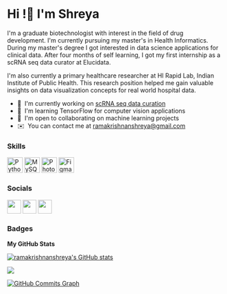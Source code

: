 Hi !👋 I'm Shreya 
===========================================================================================================================================

I'm a graduate biotechnologist with interest in the field of drug development. I'm currently pursuing my master's in Health Informatics. During my master's degree I got interested in data science applications for clinical data. After four months of self learning, I got my first internship as a scRNA seq data curator at Elucidata. 

I'm also currently a primary healthcare researcher at HI Rapid Lab, Indian Institute of Public Health. This research position helped me gain valuable insights on data visualization concepts for real world hospital data.  

* 🚀  I'm currently working on [scRNA seq data curation](http://www.elucidata.io/solutions/polly-for-bioinformaticians)
* 🧠  I'm learning TensorFlow for computer vision applications
* 🤝  I'm open to collaborating on machine learning projects
* ✉️  You can contact me at [ramakrishnanshreya@gmail.com](mailto:ramakrishnanshreya@gmail.com)

### Skills


<p align="left">
<a href="https://www.python.org/" target="_blank" rel="noreferrer"><img src="https://raw.githubusercontent.com/danielcranney/readme-generator/main/public/icons/skills/python-colored.svg" width="36" height="36" alt="Python" /></a>
<a href="https://www.mysql.com/" target="_blank" rel="noreferrer"><img src="https://raw.githubusercontent.com/danielcranney/readme-generator/main/public/icons/skills/mysql-colored.svg" width="36" height="36" alt="MySQL" /></a>
<a href="https://www.adobe.com/uk/products/photoshop.html" target="_blank" rel="noreferrer"><img src="https://raw.githubusercontent.com/danielcranney/readme-generator/main/public/icons/skills/photoshop-colored.svg" width="36" height="36" alt="Photoshop" /></a>
<a href="https://www.figma.com/" target="_blank" rel="noreferrer"><img src="https://raw.githubusercontent.com/danielcranney/readme-generator/main/public/icons/skills/figma-colored.svg" width="36" height="36" alt="Figma" /></a>
</p>


### Socials

<p align="left"> <a href="https://discord.com/users/Moonchild_09" target="_blank" rel="noreferrer"><img src="https://raw.githubusercontent.com/danielcranney/readme-generator/main/public/icons/socials/discord.svg" width="32" height="32" /></a> <a href="https://www.github.com/ramakrishnanshreya" target="_blank" rel="noreferrer"><img src="https://raw.githubusercontent.com/danielcranney/readme-generator/main/public/icons/socials/github.svg" width="32" height="32" /></a> <a href="https://www.linkedin.com/in/shreya-ramakrishnan-5bb172253/" target="_blank" rel="noreferrer"><img src="https://raw.githubusercontent.com/danielcranney/readme-generator/main/public/icons/socials/linkedin.svg" width="32" height="32" /></a></p>

### Badges

<b>My GitHub Stats</b>

<a href="http://www.github.com/ramakrishnanshreya"><img src="https://github-readme-stats.vercel.app/api?username=ramakrishnanshreya&show_icons=true&hide=&count_private=true&title_color=0891b2&text_color=ffffff&icon_color=0891b2&bg_color=1c1917&hide_border=true&show_icons=true" alt="ramakrishnanshreya's GitHub stats" /></a>

<a href="http://www.github.com/ramakrishnanshreya"><img src="https://github-readme-streak-stats.herokuapp.com/?user=ramakrishnanshreya&stroke=ffffff&background=1c1917&ring=0891b2&fire=0891b2&currStreakNum=ffffff&currStreakLabel=0891b2&sideNums=ffffff&sideLabels=ffffff&dates=ffffff&hide_border=true" /></a>

<a href="http://www.github.com/ramakrishnanshreya"><img src="https://github-readme-activity-graph.cyclic.app/graph?username=ramakrishnanshreya&bg_color=1c1917&color=ffffff&line=0891b2&point=ffffff&area_color=1c1917&area=true&hide_border=true&custom_title=GitHub%20Commits%20Graph" alt="GitHub Commits Graph" /></a>
